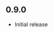 <!-- https://developers.home-assistant.io/docs/add-ons/presentation#keeping-a-changelog -->
## 0.9.0

- Initial release
